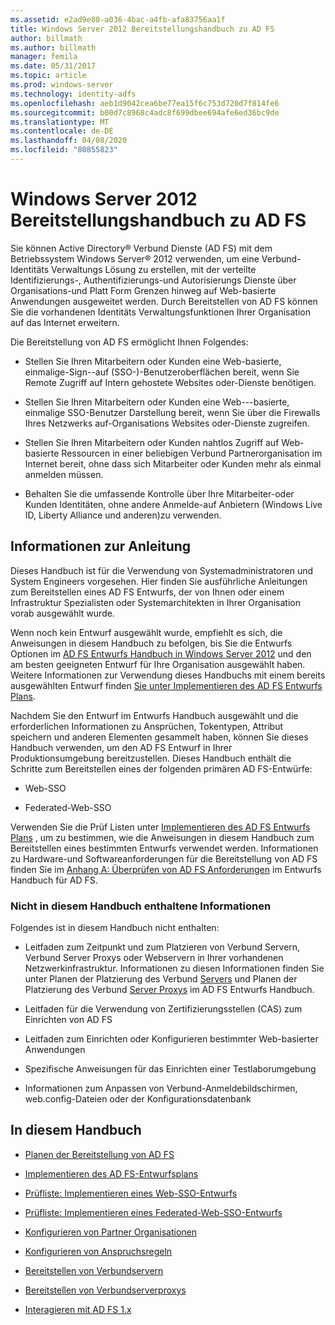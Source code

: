 ```yaml
---
ms.assetid: e2ad9e80-a036-4bac-a4fb-afa83756aa1f
title: Windows Server 2012 Bereitstellungshandbuch zu AD FS
author: billmath
ms.author: billmath
manager: femila
ms.date: 05/31/2017
ms.topic: article
ms.prod: windows-server
ms.technology: identity-adfs
ms.openlocfilehash: aeb1d9042cea6be77ea15f6c753d720d7f814fe6
ms.sourcegitcommit: b00d7c8968c4adc8f699dbee694afe6ed36bc9de
ms.translationtype: MT
ms.contentlocale: de-DE
ms.lasthandoff: 04/08/2020
ms.locfileid: "80855823"
---
```

# <a name="windows-server-2012-ad-fs-deployment-guide"></a>Windows Server 2012 Bereitstellungshandbuch zu AD FS


Sie können Active Directory&reg; Verbund Dienste \(AD FS\) mit dem Betriebssystem Windows Server&reg; 2012 verwenden, um eine Verbund-Identitäts Verwaltungs Lösung zu erstellen, mit der verteilte Identifizierungs-, Authentifizierungs-und Autorisierungs Dienste über Organisations-und Platt Form Grenzen hinweg auf Web\-basierte Anwendungen ausgeweitet werden. Durch Bereitstellen von AD FS können Sie die vorhandenen Identitäts Verwaltungsfunktionen Ihrer Organisation auf das Internet erweitern.  
  
Die Bereitstellung von AD FS ermöglicht Ihnen Folgendes:  
  
-   Stellen Sie Ihren Mitarbeitern oder Kunden eine Web\-basierte, einmalige\-Sign-\-auf \(SSO-\)-Benutzeroberflächen bereit, wenn Sie Remote Zugriff auf Intern gehostete Websites oder-Dienste benötigen.  
  
-   Stellen Sie Ihren Mitarbeitern oder Kunden eine Web-\--basierte, einmalige SSO-Benutzer Darstellung bereit, wenn Sie über die Firewalls Ihres Netzwerks auf\-Organisations Websites oder-Dienste zugreifen.  
  
-   Stellen Sie Ihren Mitarbeitern oder Kunden nahtlos Zugriff auf Web\-basierte Ressourcen in einer beliebigen Verbund Partnerorganisation im Internet bereit, ohne dass sich Mitarbeiter oder Kunden mehr als einmal anmelden müssen.  
  
-   Behalten Sie die umfassende Kontrolle über Ihre Mitarbeiter-oder Kunden Identitäten, ohne andere Anmelde\-auf Anbietern \(Windows Live ID, Liberty Alliance und anderen\)zu verwenden.  
  
## <a name="about-this-guide"></a>Informationen zur Anleitung  
Dieses Handbuch ist für die Verwendung von Systemadministratoren und System Engineers vorgesehen. Hier finden Sie ausführliche Anleitungen zum Bereitstellen eines AD FS Entwurfs, der von Ihnen oder einem Infrastruktur Spezialisten oder Systemarchitekten in Ihrer Organisation vorab ausgewählt wurde.  
  
Wenn noch kein Entwurf ausgewählt wurde, empfiehlt es sich, die Anweisungen in diesem Handbuch zu befolgen, bis Sie die Entwurfs Optionen im [AD FS Entwurfs Handbuch in Windows Server 2012](https://technet.microsoft.com/library/dd807036.aspx) und den am besten geeigneten Entwurf für Ihre Organisation ausgewählt haben. Weitere Informationen zur Verwendung dieses Handbuchs mit einem bereits ausgewählten Entwurf finden [Sie unter Implementieren des AD FS Entwurfs Plans](Implementing-Your-AD-FS-Design-Plan.md).  
  
Nachdem Sie den Entwurf im Entwurfs Handbuch ausgewählt und die erforderlichen Informationen zu Ansprüchen, Tokentypen, Attribut speichern und anderen Elementen gesammelt haben, können Sie dieses Handbuch verwenden, um den AD FS Entwurf in Ihrer Produktionsumgebung bereitzustellen. Dieses Handbuch enthält die Schritte zum Bereitstellen eines der folgenden primären AD FS-Entwürfe:  
  
-   Web-SSO  
  
-   Federated-Web-SSO  
  
Verwenden Sie die Prüf Listen unter [Implementieren des AD FS Entwurfs Plans](Implementing-Your-AD-FS-Design-Plan.md) , um zu bestimmen, wie die Anweisungen in diesem Handbuch zum Bereitstellen eines bestimmten Entwurfs verwendet werden. Informationen zu Hardware-und Softwareanforderungen für die Bereitstellung von AD FS finden Sie im [Anhang A: Überprüfen von AD FS Anforderungen](https://technet.microsoft.com/library/ff678034.aspx) im Entwurfs Handbuch für AD FS.  
  
### <a name="what-this-guide-does-not-provide"></a>Nicht in diesem Handbuch enthaltene Informationen  
Folgendes ist in diesem Handbuch nicht enthalten:  
  
-   Leitfaden zum Zeitpunkt und zum Platzieren von Verbund Servern, Verbund Server Proxys oder Webservern in Ihrer vorhandenen Netzwerkinfrastruktur. Informationen zu diesen Informationen finden Sie unter Planen der Platzierung des Verbund [Servers](https://technet.microsoft.com/library/dd807069.aspx) und Planen der Platzierung des Verbund [Server Proxys](https://technet.microsoft.com/library/dd807130.aspx) im AD FS Entwurfs Handbuch.  
  
-   Leitfaden für die Verwendung von Zertifizierungsstellen \(CAS\) zum Einrichten von AD FS  
  
-   Leitfaden zum Einrichten oder Konfigurieren bestimmter Web\-basierter Anwendungen  
  
-   Spezifische Anweisungen für das Einrichten einer Testlaborumgebung  
  
-   Informationen zum Anpassen von Verbund-Anmeldebildschirmen, web.config-Dateien oder der Konfigurationsdatenbank  
  
## <a name="in-this-guide"></a>In diesem Handbuch  
  
-   [Planen der Bereitstellung von AD FS](Planning-to-Deploy-AD-FS.md)  
  
-   [Implementieren des AD FS-Entwurfsplans](Implementing-Your-AD-FS-Design-Plan.md)  
  
-   [Prüfliste: Implementieren eines Web-SSO-Entwurfs](Checklist--Implementing-a-Web-SSO-Design.md)  
  
-   [Prüfliste: Implementieren eines Federated-Web-SSO-Entwurfs](Checklist--Implementing-a-Federated-Web-SSO-Design.md)  
  
-   [Konfigurieren von Partner Organisationen](Configuring-Partner-Organizations.md)  
  
-   [Konfigurieren von Anspruchsregeln](Configuring-Claim-Rules.md)  
  
-   [Bereitstellen von Verbundservern](Deploying-Federation-Servers.md)  
  
-   [Bereitstellen von Verbundserverproxys](Deploying-Federation-Server-Proxies.md)  
  
-   [Interagieren mit AD FS 1.x](Interoperating-with-AD-FS-1.x.md)  
